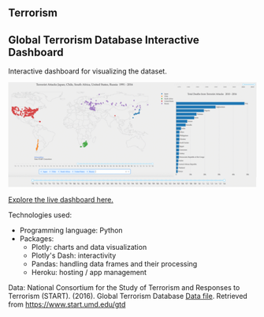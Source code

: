 ## Terrorism

## Global Terrorism Database Interactive Dashboard
Interactive dashboard for visualizing the dataset. 

![](dashboard_screenshot.png)

[Explore the live dashboard here.](https://goo.gl/sxYD1y)

Technologies used: 
- Programming language: Python
- Packages: 
    - Plotly: charts and data visualization
    - Plotly's Dash: interactivity 
    - Pandas: handling data frames and their processing
    - Heroku: hosting / app management
    
Data: National Consortium for the Study of Terrorism and Responses to Terrorism (START). (2016). Global Terrorism Database [Data file](https://www.kaggle.com/START-UMD/gtd/downloads/gtd.zip/2). Retrieved from https://www.start.umd.edu/gtd
    
